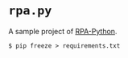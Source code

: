 # `rpa.py`

A sample project of [RPA-Python](https://github.com/tebelorg/RPA-Python).

```shell
$ pip freeze > requirements.txt
```

